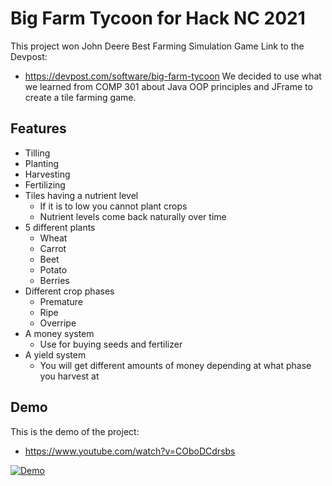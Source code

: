# Big Farm Tycoon for Hack NC 2021

This project won John Deere Best Farming Simulation Game 
Link to the Devpost:
- https://devpost.com/software/big-farm-tycoon
We decided to use what we learned from COMP 301 about Java OOP principles and JFrame to create a tile farming game. 

## Features
- Tilling
- Planting
- Harvesting
- Fertilizing
- Tiles having a nutrient level 
  - If it is to low you cannot plant crops
  - Nutrient levels come back naturally over time
- 5 different plants
  - Wheat
  - Carrot
  - Beet
  - Potato
  - Berries
- Different crop phases
  - Premature
  - Ripe
  - Overripe
- A money system
  - Use for buying seeds and fertilizer
- A yield system 
  - You will get different amounts of money depending at what phase you harvest at

## Demo
 This is the demo of the project:

- https://www.youtube.com/watch?v=COboDCdrsbs

[![Demo](https://img.youtube.com/vi/COboDCdrsbs/0.jpg)](https://www.youtube.com/watch?v=COboDCdrsbs)
